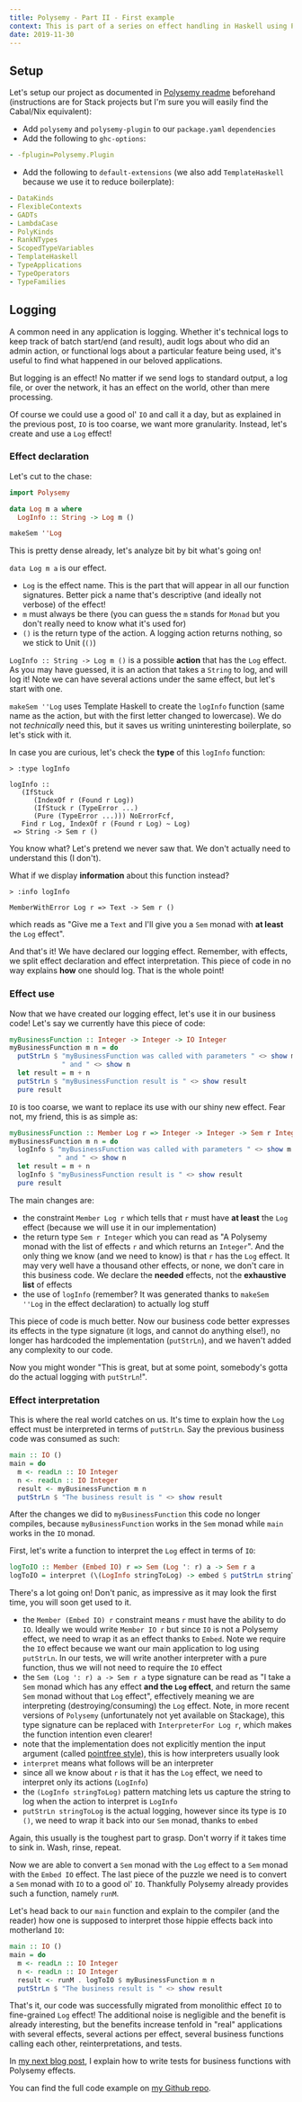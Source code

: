 ```yaml
---
title: Polysemy - Part II - First example
context: This is part of a series on effect handling in Haskell using Polysemy
date: 2019-11-30
---
```


## Setup
Let's setup our project as documented in [Polysemy readme](https://hackage.haskell.org/package/polysemy) beforehand (instructions are for Stack projects but I'm sure you will easily find the Cabal/Nix equivalent):

* Add `polysemy` and `polysemy-plugin` to our `package.yaml` `dependencies`
* Add the following to `ghc-options`:
```yaml
- -fplugin=Polysemy.Plugin
``` 
* Add the following to `default-extensions` (we also add `TemplateHaskell` because we use it to reduce boilerplate):
```yaml
- DataKinds
- FlexibleContexts
- GADTs
- LambdaCase
- PolyKinds
- RankNTypes
- ScopedTypeVariables
- TemplateHaskell
- TypeApplications
- TypeOperators
- TypeFamilies
```

## Logging
A common need in any application is logging. Whether it's technical logs to keep track of batch start/end (and result), audit logs about who did an admin action, or functional logs about a particular feature being used, it's useful to find what happened in our beloved applications.

But logging is an effect! No matter if we send logs to standard output, a log file, or over the network, it has an effect on the world, other than mere processing.

Of course we could use a good ol' `IO` and call it a day, but as explained in the previous post, `IO` is too coarse, we want more granularity. Instead, let's create and use a `Log` effect!

### Effect declaration

Let's cut to the chase:

```haskell
import Polysemy

data Log m a where
  LogInfo :: String -> Log m ()

makeSem ''Log
```

This is pretty dense already, let's analyze bit by bit what's going on!

`data Log m a` is our effect. 

* `Log` is the effect name. This is the part that will appear in all our function signatures. Better pick a name that's descriptive (and ideally not verbose) of the effect!
* `m` must always be there (you can guess the `m` stands for `Monad` but you don't really need to know what it's used for)
* `()` is the return type of the action. A logging action returns nothing, so we stick to Unit (`()`)

`LogInfo :: String -> Log m ()` is a possible **action** that has the `Log` effect. As you may have guessed, it is an action that takes a `String` to log, and will log it! Note we can have several actions under the same effect, but let's start with one.

`makeSem ''Log` uses Template Haskell to create the `logInfo` function (same name as the action, but with the first letter changed to lowercase). We do not _technically_ need this, but it saves us writing uninteresting boilerplate, so let's stick with it.

In case you are curious, let's check the **type** of this `logInfo` function:
```
> :type logInfo

logInfo :: 
   (IfStuck 
      (IndexOf r (Found r Log)) 
      (IfStuck r (TypeError ...) 
      (Pure (TypeError ...))) NoErrorFcf, 
   Find r Log, IndexOf r (Found r Log) ~ Log) 
 => String -> Sem r ()
```

You know what? Let's pretend we never saw that. We don't actually need to understand this (I don't).

What if we display **information** about this function instead?
```
> :info logInfo

MemberWithError Log r => Text -> Sem r ()
```
which reads as "Give me a `Text` and I'll give you a `Sem` monad with **at least** the `Log` effect".

And that's it! We have declared our logging effect. Remember, with effects, we split effect declaration and effect interpretation. This piece of code in no way explains **how** one should log. That is the whole point!

### Effect use
Now that we have created our logging effect, let's use it in our business code! Let's say we currently have this piece of code:

```haskell
myBusinessFunction :: Integer -> Integer -> IO Integer
myBusinessFunction m n = do
  putStrLn $ "myBusinessFunction was called with parameters " <> show m <> 
             " and " <> show n
  let result = m + n
  putStrLn $ "myBusinessFunction result is " <> show result
  pure result
```

`IO` is too coarse, we want to replace its use with our shiny new effect. Fear not, my friend, this is as simple as:

```haskell
myBusinessFunction :: Member Log r => Integer -> Integer -> Sem r Integer
myBusinessFunction m n = do
  logInfo $ "myBusinessFunction was called with parameters " <> show m <> 
            " and " <> show n
  let result = m + n
  logInfo $ "myBusinessFunction result is " <> show result
  pure result
```

The main changes are:

* the constraint `Member Log r` which tells that `r` must have **at least** the `Log` effect (because we will use it in our implementation)
* the return type `Sem r Integer` which you can read as "A Polysemy monad with the list of effects `r` and which returns an `Integer`". And the only thing we know (and we need to know) is that `r` has the `Log` effect. It may very well have a thousand other effects, or none, we don't care in this business code. We declare the **needed** effects, not the **exhaustive list** of effects
* the use of `logInfo` (remember? It was generated thanks to `makeSem ''Log` in the effect declaration) to actually log stuff

This piece of code is much better. Now our business code better expresses its effects in the type signature (it logs, and cannot do anything else!), no longer has hardcoded the implementation (`putStrLn`), and we haven't added any complexity to our code.

Now you might wonder "This is great, but at some point, somebody's gotta do the actual logging with `putStrLn`!".

### Effect interpretation
This is where the real world catches on us. It's time to explain how the `Log` effect must be interpreted in terms of `putStrLn`. Say the previous business code was consumed as such:

```haskell
main :: IO ()
main = do
  m <- readLn :: IO Integer
  n <- readLn :: IO Integer
  result <- myBusinessFunction m n
  putStrLn $ "The business result is " <> show result
```

After the changes we did to `myBusinessFunction` this code no longer compiles, because `myBusinessFunction` works in the `Sem` monad while `main` works in the `IO` monad.

First, let's write a function to interpret the `Log` effect in terms of `IO`:

```haskell
logToIO :: Member (Embed IO) r => Sem (Log ': r) a -> Sem r a
logToIO = interpret (\(LogInfo stringToLog) -> embed $ putStrLn stringToLog)
```

There's a lot going on! Don't panic, as impressive as it may look the first time, you will soon get used to it.

* the `Member (Embed IO) r` constraint means `r` must have the ability to do `IO`. Ideally we would write `Member IO r` but since `IO` is not a Polysemy effect, we need to wrap it as an effect thanks to `Embed`. Note we require the `IO` effect because we want our main application to log using `putStrLn`. In our tests, we will write another interpreter with a pure function, thus we will not need to require the `IO` effect
* the `Sem (Log ': r) a -> Sem r a` type signature can be read as "I take a `Sem` monad which has any effect **and the `Log` effect**, and return the same `Sem` monad without that `Log` effect", effectively meaning we are interpreting (destroying/consuming) the `Log` effect. Note, in more recent versions of `Polysemy` (unfortunately not yet available on Stackage), this type signature can be replaced with `InterpreterFor Log r`, which makes the function intention even clearer!
* note that the implementation does not explicitly mention the input argument (called [pointfree style](https://wiki.haskell.org/Pointfree)), this is how interpreters usually look
* `interpret` means what follows will be an interpreter
* since all we know about `r` is that it has the `Log` effect, we need to interpret only its actions (`LogInfo`)
* the `(LogInfo stringToLog)` pattern matching lets us capture the string to log when the action to interpret is `LogInfo`
* `putStrLn stringToLog` is the actual logging, however since its type is `IO ()`, we need to wrap it back into our `Sem` monad, thanks to `embed` 

Again, this usually is the toughest part to grasp. Don't worry if it takes time to sink in. Wash, rinse, repeat.

Now we are able to convert a `Sem` monad with the `Log` effect to a `Sem` monad with the `Embed IO` effect. The last piece of the puzzle we need is to convert a `Sem` monad with `IO` to a good ol' `IO`. Thankfully Polysemy already provides such a function, namely `runM`.

Let's head back to our `main` function and explain to the compiler (and the reader) how one is supposed to interpret those hippie effects back into motherland `IO`:  
```haskell
main :: IO ()
main = do
  m <- readLn :: IO Integer
  n <- readLn :: IO Integer
  result <- runM . logToIO $ myBusinessFunction m n
  putStrLn $ "The business result is " <> show result
```

That's it, our code was successfully migrated from monolithic effect `IO` to fine-grained `Log` effect! The additional noise is negligible and the benefit is already interesting, but the benefits increase tenfold in "real" applications with several effects, several actions per effect, several business functions calling each other, reinterpretations, and tests.

In [my next blog post](polysemy-tests.html), I explain how to write tests for business functions with Polysemy effects.

You can find the full code example on [my Github repo](https://github.com/Sir4ur0n/blog/tree/master/code-examples/src/PolysemyFirstExample).
